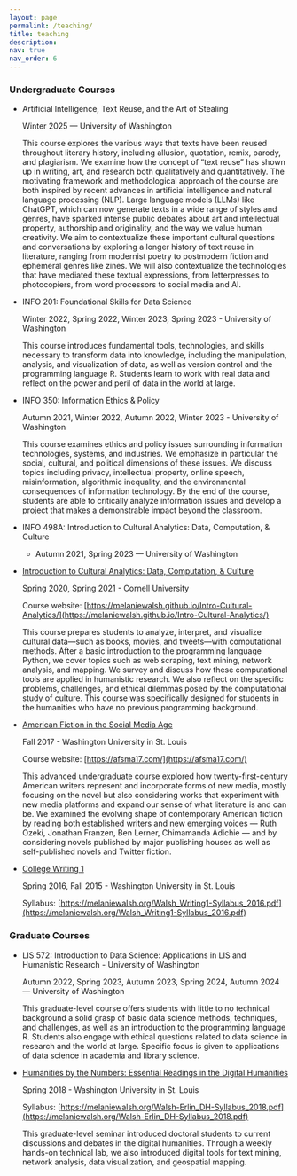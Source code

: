 ```yaml
---
layout: page
permalink: /teaching/
title: teaching
description:
nav: true
nav_order: 6
---
```


### Undergraduate Courses

* Artificial Intelligence, Text Reuse, and the Art of Stealing 

  Winter 2025 — University of Washington

  This course explores the various ways that texts have been reused throughout literary history, including allusion, quotation, remix, parody, and plagiarism. We examine how the concept of “text reuse” has shown up in writing, art, and research both qualitatively and quantitatively. The motivating framework and methodological approach of the course are both inspired by recent advances in artificial intelligence and natural language processing (NLP). Large language models (LLMs) like ChatGPT, which can now generate texts in a wide range of styles and genres, have sparked intense public debates about art and intellectual property, authorship and originality, and the way we value human creativity. We aim to contextualize these important cultural questions and conversations by exploring a longer history of text reuse in literature, ranging from modernist poetry to postmodern fiction and ephemeral genres like zines. We will also contextualize the technologies that have mediated these textual expressions, from letterpresses to photocopiers, from word processors to social media and AI.

* INFO 201: Foundational Skills for Data Science

  Winter 2022, Spring 2022, Winter 2023, Spring 2023 - University of Washington

  This course introduces fundamental tools, technologies, and skills necessary to transform data into knowledge, including the manipulation, analysis, and visualization of data, as well as version control and the programming language R. Students learn to work with real data and reflect on the power and peril of data in the world at large.

* INFO 350: Information Ethics & Policy

  Autumn 2021, Winter 2022, Autumn 2022, Winter 2023 - University of Washington

  This course examines ethics and policy issues surrounding information technologies, systems, and industries. We emphasize in particular the social, cultural, and political dimensions of these issues. We discuss topics including privacy, intellectual property, online speech, misinformation, algorithmic inequality, and the environmental consequences of information technology. By the end of the course, students are able to critically analyze information issues and develop a project that makes a demonstrable impact beyond the classroom.

* INFO 498A: Introduction to Cultural Analytics: Data, Computation, & Culture

  - Autumn 2021, Spring 2023 — University of Washington

* [Introduction to Cultural Analytics: Data, Computation, & Culture](https://melaniewalsh.github.io/Intro-Cultural-Analytics/)

   Spring 2020, Spring 2021 - Cornell University

  Course website: [https://melaniewalsh.github.io/Intro-Cultural-Analytics/](https://melaniewalsh.github.io/Intro-Cultural-Analytics/)

  This course prepares students to analyze, interpret, and visualize cultural data—such as books, movies, and tweets—with computational methods. After a basic introduction to the programming language Python, we cover topics such as web scraping, text mining, network analysis, and mapping. We survey and discuss how these computational tools are applied in humanistic research. We also reflect on the specific problems, challenges, and ethical dilemmas posed by the computational study of culture. This course was specifically designed for students in the humanities who have no previous programming background.

* [American Fiction in the Social Media Age](https://afsma17.com/)

   Fall 2017 - Washington University in St. Louis

  Course website: [https://afsma17.com/](https://afsma17.com/)

  This advanced undergraduate course explored how twenty-first-century American writers represent and incorporate forms of new media, mostly focusing on the novel but also considering works that experiment with new media platforms and expand our sense of what literature is and can be. We examined the evolving shape of contemporary American fiction by reading both established writers and new emerging voices — Ruth Ozeki, Jonathan Franzen, Ben Lerner, Chimamanda Adichie — and by considering novels published by major publishing houses as well as self-published novels and Twitter fiction.
 
* [College Writing 1](https://melaniewalsh.org/Walsh_Writing1-Syllabus_2016.pdf)

   Spring 2016, Fall 2015 - Washington University in St. Louis

  Syllabus: [https://melaniewalsh.org/Walsh_Writing1-Syllabus_2016.pdf](https://melaniewalsh.org/Walsh_Writing1-Syllabus_2016.pdf)

### Graduate Courses

* LIS 572: Introduction to Data Science: Applications in LIS and Humanistic Research - University of Washington

  Autumn 2022, Spring 2023, Autumn 2023, Spring 2024, Autumn 2024 — University of Washington

  This graduate-level course offers students with little to no technical background a solid grasp of basic data science methods, techniques, and challenges, as well as an introduction to the programming language R. Students also engage with ethical questions related to data science in research and the world at large. Specific focus is given to applications of data science in academia and library science. 

* [Humanities by the Numbers: Essential Readings in the Digital Humanities](https://melaniewalsh.org/Walsh-Erlin_DH-Syllabus_2018.pdf)

   Spring 2018 - Washington University in St. Louis

  Syllabus: [https://melaniewalsh.org/Walsh-Erlin_DH-Syllabus_2018.pdf](https://melaniewalsh.org/Walsh-Erlin_DH-Syllabus_2018.pdf)

  This graduate-level seminar introduced doctoral students to current discussions and debates in the digital humanities. Through a weekly hands-on technical lab, we also introduced digital tools for text mining, network analysis, data visualization, and geospatial mapping.